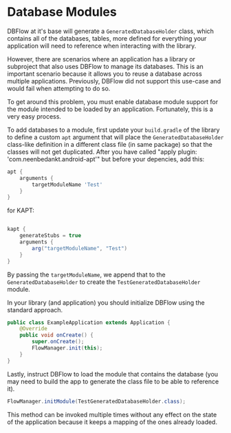 # Database Modules
DBFlow at it's base will generate a `GeneratedDatabaseHolder` class, which contains all of the databases, tables, more defined for everything your application will need to reference when interacting with the library.

However, there are scenarios where an application has a library or subproject that also uses DBFlow to manage its databases. This is an important scenario because it allows you to reuse a database across multiple applications. Previously, DBFlow did not support this use-case and would fail when attempting to do so.

To get around this problem, you must enable database module support for the module intended to be loaded by an application. Fortunately, this is a very easy process.

To add databases to a module, first update your `build.gradle` of the library to define a custom `apt` argument that will place the `GeneratedDatabaseHolder` class-like definition in a different class file (in same package) so that the classes will not get duplicated.  After you have called "apply plugin: 'com.neenbedankt.android-apt'" but before your depencies, add this:

```groovy
apt {
    arguments {
        targetModuleName 'Test'
    }
}
```

for KAPT:
```groovy

kapt {
    generateStubs = true
    arguments {
        arg("targetModuleName", "Test")
    }
}

```

By passing the `targetModuleName`, we append that to the `GeneratedDatabaseHolder` to create the `TestGeneratedDatabaseHolder` module.

In your library (and application) you should initialize DBFlow using the standard approach.

```java
public class ExampleApplication extends Application {
    @Override
    public void onCreate() {
        super.onCreate();
        FlowManager.init(this);
    }
}
```

Lastly, instruct DBFlow to load the module that contains the database (you may need to build the app to generate the class file to be able to reference it).

```java
FlowManager.initModule(TestGeneratedDatabaseHolder.class);
```

This method can be invoked multiple times without any effect on the state of the application because it keeps a mapping of the ones already loaded.
